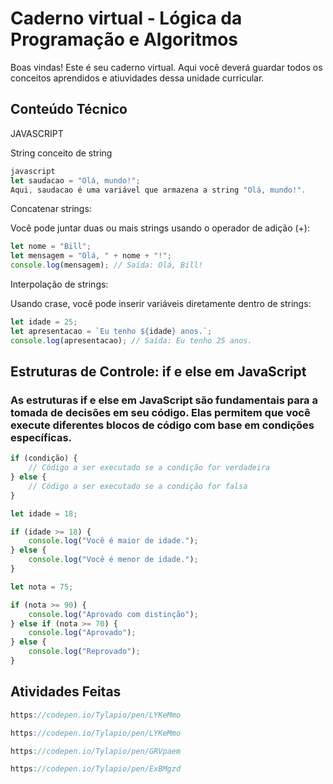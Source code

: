 # Caderno virtual - Lógica da Programação e Algoritmos
Boas vindas! Este é seu caderno virtual. Aqui você deverá guardar todos os conceitos aprendidos e atiuvidades dessa unidade curricular. 


## Conteúdo Técnico

JAVASCRIPT

String
conceito de string

```js
javascript
let saudacao = "Olá, mundo!";
Aqui, saudacao é uma variável que armazena a string "Olá, mundo!".
````
Concatenar strings:

Você pode juntar duas ou mais strings usando o operador de adição (+):

```js
let nome = "Bill";
let mensagem = "Olá, " + nome + "!";
console.log(mensagem); // Saída: Olá, Bill!
```
Interpolação de strings:

Usando crase, você pode inserir variáveis diretamente dentro de strings:
```js
let idade = 25;
let apresentacao = `Eu tenho ${idade} anos.`;
console.log(apresentacao); // Saída: Eu tenho 25 anos.
```

## Estruturas de Controle: if e else em JavaScript
### As estruturas if e else em JavaScript são fundamentais para a tomada de decisões em seu código. Elas permitem que você execute diferentes blocos de código com base em condições específicas.

```js
if (condição) {
    // Código a ser executado se a condição for verdadeira
} else {
    // Código a ser executado se a condição for falsa
}
```
```js
let idade = 18;

if (idade >= 18) {
    console.log("Você é maior de idade.");
} else {
    console.log("Você é menor de idade.");
}
```
```js
let nota = 75;

if (nota >= 90) {
    console.log("Aprovado com distinção");
} else if (nota >= 70) {
    console.log("Aprovado");
} else {
    console.log("Reprovado");
}
```

## Atividades Feitas
```js
https://codepen.io/Tylapio/pen/LYKeMmo
```
```js
https://codepen.io/Tylapio/pen/LYKeMmo
```
```js
https://codepen.io/Tylapio/pen/GRVpaem
```
```js 
https://codepen.io/Tylapio/pen/ExBMgzd
```



